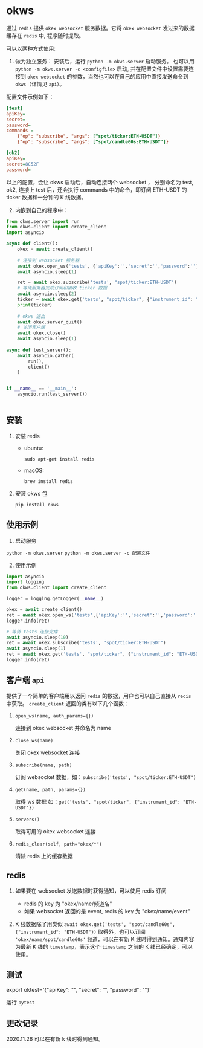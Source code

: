 # okws

通过 `redis` 提供 `okex websocket` 服务数据。它将 `okex websocket` 发过来的数据缓存在 `redis` 中, 程序随时提取。

可以以两种方式使用:

1. 做为独立服务：
   安装后，运行 `python -m okws.server` 启动服务。
   也可以用 `python -m okws.server -c <configfile>` 启动, 并在配置文件中设置需要连接到 `okex websocket` 的参数，当然也可以在自己的应用中直接发送命令到 `okws`（详情见 `api`）。

配置文件示例如下：

```ini
[test]
apiKey=
secret=
password=
commands =
    {"op": "subscribe", "args": ["spot/ticker:ETH-USDT"]}
    {"op": "subscribe", "args": ["spot/candle60s:ETH-USDT"]}

[ok2]
apiKey=
secret=8C52F
password=
```   
以上的配置，会让 okws 启动后，自动连接两个 websocket ， 分别命名为 test, ok2, 连接上 test 后，还会执行 commands 中的命令，即订阅 ETH-USDT 的 ticker 数据和一分钟的 K 线数据。


2. 内嵌到自己的程序中：

```python
from okws.server import run
from okws.client import create_client
import asyncio

async def client():
    okex = await create_client()
    
    # 连接到 websocket 服务器
    await okex.open_ws('tests', {'apiKey':'','secret':'','password':''})
    await asyncio.sleep(1)

    ret = await okex.subscribe('tests', "spot/ticker:ETH-USDT")
    # 等待服务器完成订阅和接收 ticker 数据
    await asyncio.sleep(2)
    ticker = await okex.get('tests', "spot/ticker", {"instrument_id": "ETH-USDT"})
    print(ticker)
    
    # okws 退出
    await okex.server_quit()
    # 关闭客户端
    await okex.close()
    await asyncio.sleep(1)
   
async def test_server():
    await asyncio.gather(
        run(),
        client()
    )


if __name__ == '__main__':
    asyncio.run(test_server())
   
```


## 安装

1. 安装 redis
    * ubuntu: 
    
      `sudo apt-get install redis`
    
    * macOS: 
    
       `brew install redis`    

2. 安装 okws 包

    `pip install okws`

## 使用示例

1. 启动服务

`python -m okws.server`
`python -m okws.server -c 配置文件`

2. 使用示例

```python
import asyncio
import logging
from okws.client import create_client

logger = logging.getLogger(__name__)

okex = await create_client()
ret = await okex.open_ws('tests',{'apiKey':'','secret':'','password':''})  # 连接到 okex websockets
logger.info(ret)

# 等待 tests 连接完成
await asyncio.sleep(10)
ret = await okex.subscribe('tests', "spot/ticker:ETH-USDT")
await asyncio.sleep(1)
ret = await okex.get('tests', "spot/ticker", {"instrument_id": "ETH-USDT"})
logger.info(ret)
```

## 客户端 `api`

提供了一个简单的客户端用以返问 `redis` 的数据，用户也可以自己直接从 `redis` 中获取。
 `create_client` 返回的类有以下几个函数：

1. `open_ws(name, auth_params={})`

    连接到 okex websocket 并命名为 name

2. `close_ws(name)`

    关闭 okex websocket 连接

3. `subscribe(name, path)`

    订阅 websocket 数据，如：`subscribe('tests', "spot/ticker:ETH-USDT")`

4. `get(name, path, params={})`

    取得 ws 数据 如：`get('tests', "spot/ticker", {"instrument_id": "ETH-USDT"})`

5. `servers()`

    取得可用的 okex websocket 连接

6. `redis_clear(self, path="okex/*")`
    
    清除 redis 上的缓存数据

## redis


1. 如果要在 websocket 发送数据时获得通知，可以使用 redis 订阅

    * redis 的 key 为 "okex/name/频道名"
    * 如果 websocket 返回的是 event, redis 的 key 为 "okex/name/event"

2. K 线数据除了用类似 `await okex.get('tests', "spot/candle60s", {"instrument_id": "ETH-USDT"})` 取得外，也可以订阅 `'okex/name/spot/candle60s'` 频道，可以在有新 K 线时得到通知。通知内容为最新 K 线的 `timestamp`，表示这个 `timestamp` 之前的 K 线已经确定，可以使用。

 
## 测试

export oktest='{"apiKey": "", "secret": "", "password": ""}'

运行 `pytest`

## 更改记录

2020.11.26 可以在有新 k 线时得到通知。

<!--
;## install for dev
;`$ pip install -e .  # 或者 python setup.py develop`
-->
